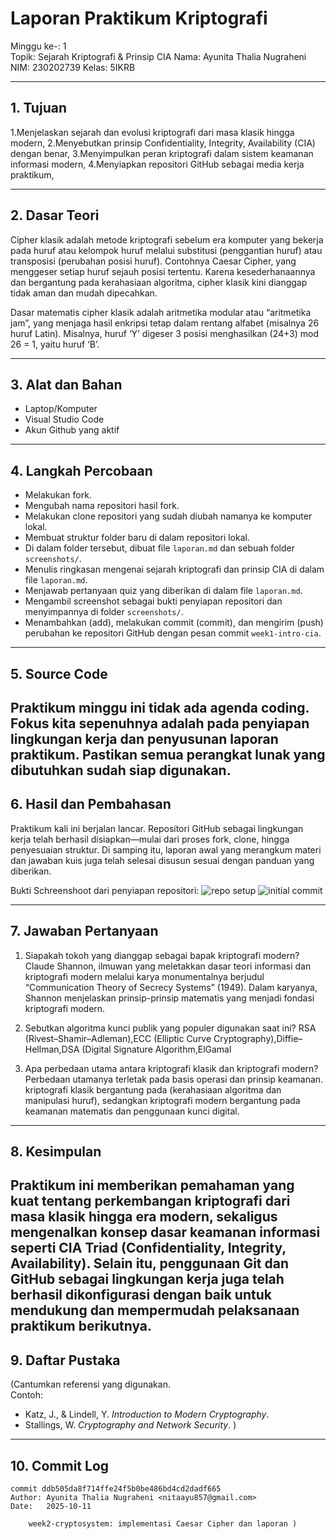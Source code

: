 # Laporan Praktikum Kriptografi
Minggu ke-: 1  
Topik: Sejarah Kriptografi & Prinsip CIA 
Nama: Ayunita Thalia Nugraheni 
NIM: 230202739 
Kelas: 5IKRB 

---

## 1. Tujuan
1.Menjelaskan sejarah dan evolusi kriptografi dari masa klasik hingga modern,
2.Menyebutkan prinsip Confidentiality, Integrity, Availability (CIA) dengan benar,
3.Menyimpulkan peran kriptografi dalam sistem keamanan informasi modern,
4.Menyiapkan repositori GitHub sebagai media kerja praktikum,

---

## 2. Dasar Teori
Cipher klasik adalah metode kriptografi sebelum era komputer yang bekerja pada huruf atau kelompok huruf melalui substitusi (penggantian huruf) atau transposisi (perubahan posisi huruf). Contohnya Caesar Cipher, yang menggeser setiap huruf sejauh posisi tertentu. Karena kesederhanaannya dan bergantung pada kerahasiaan algoritma, cipher klasik kini dianggap tidak aman dan mudah dipecahkan.

Dasar matematis cipher klasik adalah aritmetika modular atau “aritmetika jam”, yang menjaga hasil enkripsi tetap dalam rentang alfabet (misalnya 26 huruf Latin). Misalnya, huruf ‘Y’ digeser 3 posisi menghasilkan (24+3) mod 26 = 1, yaitu huruf ‘B’.

---

## 3. Alat dan Bahan
- Laptop/Komputer 
- Visual Studio Code
- Akun Github yang aktif 

---

## 4. Langkah Percobaan
- Melakukan fork. 
- Mengubah nama repositori hasil fork.
- Melakukan clone repositori yang sudah diubah namanya ke komputer lokal.
- Membuat struktur folder baru di dalam repositori lokal.
- Di dalam folder tersebut, dibuat file `laporan.md` dan sebuah folder `screenshots/`.
- Menulis ringkasan mengenai sejarah kriptografi dan prinsip CIA di dalam file `laporan.md`.
- Menjawab pertanyaan quiz yang diberikan di dalam file `laporan.md`.
- Mengambil screenshot sebagai bukti penyiapan repositori dan menyimpannya di folder `screenshots/`.
- Menambahkan (add), melakukan commit (commit), dan mengirim (push) perubahan ke repositori GitHub dengan pesan commit `week1-intro-cia`.
---

## 5. Source Code
Praktikum minggu ini tidak ada agenda coding. Fokus kita sepenuhnya adalah pada penyiapan lingkungan kerja dan penyusunan laporan praktikum. Pastikan semua perangkat lunak yang dibutuhkan sudah siap digunakan.
---

## 6. Hasil dan Pembahasan
Praktikum kali ini berjalan lancar. Repositori GitHub sebagai lingkungan kerja telah berhasil disiapkan—mulai dari proses fork, clone, hingga penyesuaian struktur. Di samping itu, laporan awal yang merangkum materi dan jawaban kuis juga telah selesai disusun sesuai dengan panduan yang diberikan.

Bukti Schreenshoot dari penyiapan repositori: 
![repo setup](/praktikum/week1-intro-cia/Screenshot/repo_setup.png)
![initial commit](/praktikum/week1-intro-cia/Screenshot/initial_commit.png)

---

## 7. Jawaban Pertanyaan
1. Siapakah tokoh yang dianggap sebagai bapak kriptografi modern?
Claude Shannon, ilmuwan yang meletakkan dasar teori informasi dan kriptografi modern melalui karya monumentalnya berjudul “Communication Theory of Secrecy Systems” (1949). Dalam karyanya, Shannon menjelaskan prinsip-prinsip matematis yang menjadi fondasi kriptografi modern.

2. Sebutkan algoritma kunci publik yang populer digunakan saat ini? 
RSA (Rivest–Shamir–Adleman),ECC (Elliptic Curve Cryptography),Diffie–Hellman,DSA (Digital Signature Algorithm,ElGamal

3. Apa perbedaan utama antara kriptografi klasik dan kriptografi modern?
Perbedaan utamanya terletak pada basis operasi dan prinsip keamanan.
kriptografi klasik bergantung pada (kerahasiaan algoritma dan manipulasi huruf), sedangkan
kriptografi modern bergantung pada keamanan matematis dan penggunaan kunci digital.

---

## 8. Kesimpulan
Praktikum ini memberikan pemahaman yang kuat tentang perkembangan kriptografi dari masa klasik hingga era modern, sekaligus mengenalkan konsep dasar keamanan informasi seperti CIA Triad (Confidentiality, Integrity, Availability). Selain itu, penggunaan Git dan GitHub sebagai lingkungan kerja juga telah berhasil dikonfigurasi dengan baik untuk mendukung dan mempermudah pelaksanaan praktikum berikutnya.
---

## 9. Daftar Pustaka
(Cantumkan referensi yang digunakan.  
Contoh:  
- Katz, J., & Lindell, Y. *Introduction to Modern Cryptography*.  
- Stallings, W. *Cryptography and Network Security*.  )

---

## 10. Commit Log
```
commit ddb505da8f714ffe24f5b0be486bd4cd2dadf665
Author: Ayunita Thalia Nugraheni <nitaayu857@gmail.com>
Date:   2025-10-11

    week2-cryptosystem: implementasi Caesar Cipher dan laporan )
```
